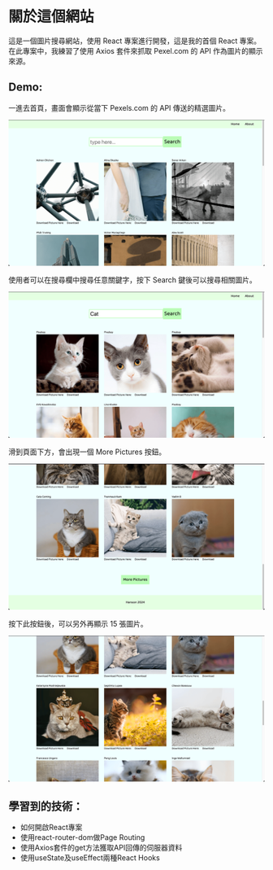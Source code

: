 # 關於這個網站

<p>
這是一個圖片搜尋網站，使用 React 專案進行開發，這是我的首個 React 專案。<br/>
在此專案中，我練習了使用 Axios 套件來抓取 Pexel.com 的 API 作為圖片的顯示來源。<br/>
<p>

<h2>Demo:</h2>

一進去首頁，畫面會顯示從當下 Pexels.com 的 API 傳送的精選圖片。

![首頁照片](./demo-images/homepage.png)

使用者可以在搜尋欄中搜尋任意關鍵字，按下 Search 鍵後可以搜尋相關圖片。

![搜尋貓](./demo-images/search-cat.png)

滑到頁面下方，會出現一個 More Pictures 按鈕。

![More Pictures按鈕](./demo-images/more-picture-button.png)

按下此按鈕後，可以另外再顯示 15 張圖片。

![按下More Pictures按鈕後](./demo-images/after-pressing-more.png)

<h2>學習到的技術：</h2>

<ul>
    <li>如何開啟React專案</li>
    <li>使用react-router-dom做Page Routing</li>
    <li>使用Axios套件的get方法獲取API回傳的伺服器資料</li>
    <li>使用useState及useEffect兩種React Hooks</li>
</ul>
